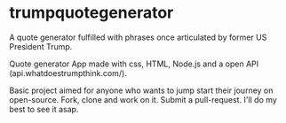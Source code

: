 # trumpquotegenerator
A quote generator fulfilled with phrases once articulated by former US President Trump. 

Quote generator App made with css, HTML, Node.js and a open API (api.whatdoestrumpthink.com/).

Basic project aimed for anyone who wants to jump start their journey on open-source. Fork, clone and work on it. Submit a pull-request. I'll do my best to see it asap.




